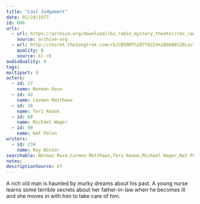 ```yaml
---
title: "Last Judgement"
date: 02/24/1977
id: 606
urls: 
  - url: https://archive.org/download/cbs_radio_mystery_theater/cbs_radio_mystery_theater-0601-0650.zip/cbs_radio_mystery_theater-0601-0650%2Fcbsrmt_0606_last_judgement.mp3
    source: archive-org
  - url: http://cbsrmt.thelongtrek.com/rb/CBSRMT%20770224%200606%20Last%20Judgement_wbbm_rb.mp3
    quality: 0
    source: kl-rb
audioQuality: 0
tags: 
multipart: 0
actors:  
  - id: 27
    name: Norman Rose  
  - id: 42
    name: Carmen Matthews  
  - id: 26
    name: Teri Keane  
  - id: 68
    name: Michael Wager  
  - id: 98
    name: Nat Polen
writers:  
  - id: 234
    name: Roy Winsor
searchable: Norman Rose,Carmen Matthews,Teri Keane,Michael Wager,Nat Polen Roy Winsor
notes: 
descriptionSource: kf
---
```

A rich old man is haunted by murky dreams about his past. A young nurse learns some terrible secrets about her father-in-law when he becomes ill and she moves in with him to take care of him.